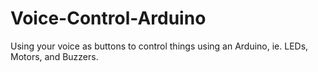 # Voice-Control-Arduino
Using your voice as buttons to control things using an Arduino, ie. LEDs, Motors, and Buzzers. 
